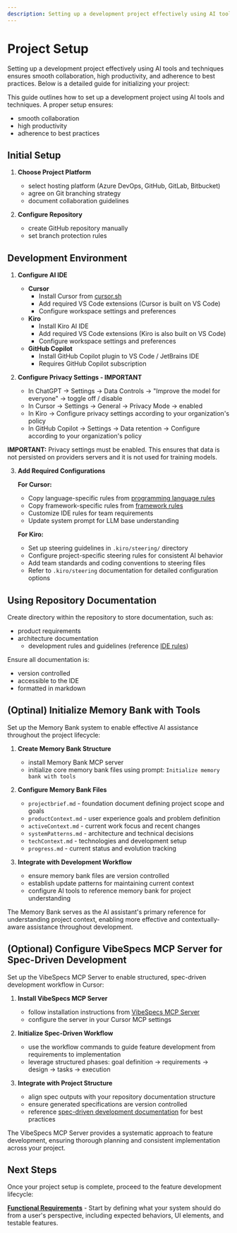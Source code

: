 ```yaml
---
description: Setting up a development project effectively using AI tools and techniques ensures smooth collaboration, high productivity, and adherence to best practices.
---
```


# Project Setup

Setting up a development project effectively using AI tools and techniques ensures smooth collaboration, high productivity, and adherence to best practices. Below is a detailed guide for initializing your project:

This guide outlines how to set up a development project using AI tools and techniques. A proper setup ensures:
- smooth collaboration
- high productivity
- adherence to best practices

## Initial Setup

1. **Choose Project Platform**
	- select hosting platform (Azure DevOps, GitHub, GitLab, Bitbucket)
	- agree on Git branching strategy
    - document collaboration guidelines

1. **Configure Repository**
    - create GitHub repository manually
    - set branch protection rules

## Development Environment

1. **Configure AI IDE**
    - **Cursor**
        - Install Cursor from [cursor.sh](https://cursor.sh)
        - Add required VS Code extensions (Cursor is built on VS Code)
        - Configure workspace settings and preferences
    - **Kiro**
        - Install Kiro AI IDE
        - Add required VS Code extensions (Kiro is also built on VS Code)
        - Configure workspace settings and preferences
    - **GitHub Copilot**
        - Install GitHub Copilot plugin to VS Code / JetBrains IDE
        - Requires GitHub Copilot subscription

2. **Configure Privacy Settings - IMPORTANT**
    - In ChatGPT -> Settings -> Data Controls -> "Improve the model for everyone" -> toggle off / disable
    - In Cursor -> Settings -> General -> Privacy Mode -> enabled
    - In Kiro -> Configure privacy settings according to your organization's policy
    - In GitHub Copilot -> Settings -> Data retention -> Configure according to your organization's policy

**IMPORTANT:** Privacy settings must be enabled. This ensures that data is not persisted on providers servers and it is not used for training models. 

3. **Add Required Configurations**
    
    **For Cursor:**
    - Copy language-specific rules from [programming language rules](../ide-rules/languages/README.md)
    - Copy framework-specific rules from [framework rules](../ide-rules/frameworks/README.md)
    - Customize IDE rules for team requirements
    - Update system prompt for LLM base understanding
    
    **For Kiro:**
    - Set up steering guidelines in `.kiro/steering/` directory
    - Configure project-specific steering rules for consistent AI behavior
    - Add team standards and coding conventions to steering files
    - Refer to `.kiro/steering` documentation for detailed configuration options

## Using Repository Documentation

Create directory within the repository to store documentation, such as:

- product requirements
- architecture documentation
    - development rules and guidelines (reference [IDE rules](../ide-rules/common/README.md))

Ensure all documentation is:

- version controlled
- accessible to the IDE
- formatted in markdown

## (Optinal) Initialize Memory Bank with Tools

Set up the Memory Bank system to enable effective AI assistance throughout the project lifecycle:

1. **Create Memory Bank Structure**
   - install Memory Bank MCP server
   - initialize core memory bank files using prompt: `Initialize memory bank with tools`

2. **Configure Memory Bank Files**
   - `projectbrief.md` - foundation document defining project scope and goals
   - `productContext.md` - user experience goals and problem definition
   - `activeContext.md` - current work focus and recent changes
   - `systemPatterns.md` - architecture and technical decisions
   - `techContext.md` - technologies and development setup
   - `progress.md` - current status and evolution tracking

3. **Integrate with Development Workflow**
   - ensure memory bank files are version controlled
   - establish update patterns for maintaining current context
   - configure AI tools to reference memory bank for project understanding

The Memory Bank serves as the AI assistant's primary reference for understanding project context, enabling more effective and contextually-aware assistance throughout development.

## (Optional) Configure VibeSpecs MCP Server for Spec-Driven Development

Set up the VibeSpecs MCP Server to enable structured, spec-driven development workflow in Cursor:

1. **Install VibeSpecs MCP Server**
   - follow installation instructions from [VibeSpecs MCP Server](https://github.com/yinwm/vibedevtools/tree/main/vibedev-specs-mcp)
   - configure the server in your Cursor MCP settings

2. **Initialize Spec-Driven Workflow**
   - use the workflow commands to guide feature development from requirements to implementation
   - leverage structured phases: goal definition → requirements → design → tasks → execution

3. **Integrate with Project Structure**
   - align spec outputs with your repository documentation structure
   - ensure generated specifications are version controlled
   - reference [spec-driven development documentation](spec-driven-development/README.md) for best practices

The VibeSpecs MCP Server provides a systematic approach to feature development, ensuring thorough planning and consistent implementation across your project.

## Next Steps

Once your project setup is complete, proceed to the feature development lifecycle:

**[Functional Requirements](feature-based-development/02-functional-requirement.md)** - Start by defining what your system should do from a user's perspective, including expected behaviors, UI elements, and testable features.